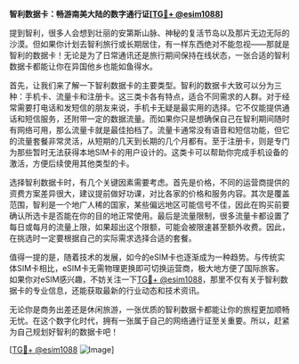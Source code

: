 **智利数据卡：畅游南美大陆的数字通行证[[TG💪+ @esim1088](https://t.me/s/esim1088)]**

提到智利，很多人会想到壮丽的安第斯山脉、神秘的复活节岛以及那片无边无际的沙漠。但如果你计划去智利旅行或长期居住，有一样东西绝对不能忽视——那就是智利的数据卡！无论是为了日常通讯还是旅行期间保持在线状态，一张合适的智利数据卡都能让你在异国他乡也能如鱼得水。

首先，让我们来了解一下智利数据卡的主要类型。智利的数据卡大致可以分为三种：手机卡、流量卡和注册卡。这三类卡各有特点，适合不同需求的人群。对于经常需要打电话和发短信的朋友来说，手机卡无疑是最实用的选择。它不仅能提供通话和短信服务，还附带一定的数据流量。而如果你只是想确保自己在智利期间随时有网络可用，那么流量卡就是最佳拍档了。流量卡通常没有语音和短信功能，但它的流量套餐非常灵活，从短期的几天到长期的几个月都有。至于注册卡，则是专门为那些暂时无法获得本地SIM卡的用户设计的。这类卡可以帮助你完成手机设备的激活，方便后续使用其他类型的卡。

选择智利数据卡时，有几个关键因素需要考虑。首先是价格，不同的运营商提供的资费方案差异很大，建议提前做好功课，对比各家的价格和服务内容。其次是覆盖范围，智利是一个地广人稀的国家，某些偏远地区可能信号不佳，因此在购买前要确认所选卡是否能在你的目的地正常使用。最后是流量限制，很多流量卡都设置了每日或每月的流量上限，如果超出这个限额，可能会被限速甚至额外收费。因此，在挑选时一定要根据自己的实际需求选择合适的套餐。

值得一提的是，随着技术的发展，如今的eSIM卡也逐渐成为一种趋势。与传统实体SIM卡相比，eSIM卡无需物理更换即可切换运营商，极大地方便了国际旅客。如果你对eSIM感兴趣，不妨关注一下[TG💪+ @esim1088](https://t.me/s/esim1088)，那里不仅有关于智利数据卡的专业信息，还能获取最新的行业动态和技术资讯。

无论你是商务出差还是休闲旅游，一张优质的智利数据卡都能让你的旅程更加顺畅无忧。在这个数字化时代，拥有一张属于自己的网络通行证至关重要。所以，赶紧为自己规划好智利的数据卡吧！

[[TG💪+ @esim1088](https://t.me/s/esim1088) ![Image](https://i.postimg.cc/4NQfJmqS/Snipaste-2025-05-13-00-14-12.png)]